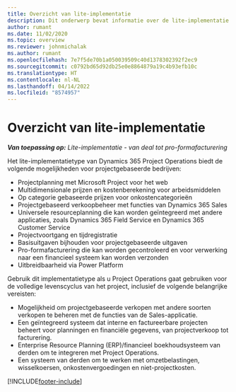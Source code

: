```yaml
---
title: Overzicht van lite-implementatie
description: Dit onderwerp bevat informatie over de lite-implementatie van Dynamics 365 Project Operations.
author: rumant
ms.date: 11/02/2020
ms.topic: overview
ms.reviewer: johnmichalak
ms.author: rumant
ms.openlocfilehash: 7e7f5de70b1a050039509c40d1378302392f2ec9
ms.sourcegitcommit: c0792bd65d92db25e0e8864879a19c4b93efb10c
ms.translationtype: HT
ms.contentlocale: nl-NL
ms.lasthandoff: 04/14/2022
ms.locfileid: "8574957"
---
```

# <a name="lite-deployment-overview"></a>Overzicht van lite-implementatie

_**Van toepassing op:** Lite-implementatie - van deal tot pro-formafacturering_

Het lite-implementatietype van Dynamics 365 Project Operations biedt de volgende mogelijkheden voor projectgebaseerde bedrijven:

- Projectplanning met Microsoft Project voor het web
- Multidimensionale prijzen en kostenberekening voor arbeidsmiddelen
- Op categorie gebaseerde prijzen voor onkostencategorieën
- Projectgebaseerd verkoopbeheer met functies van Dynamics 365 Sales
- Universele resourceplanning die kan worden geïntegreerd met andere applicaties, zoals Dynamics 365 Field Service en Dynamics 365 Customer Service
- Projectvoortgang en tijdregistratie
- Basisuitgaven bijhouden voor projectgebaseerde uitgaven
- Pro-formafacturering die kan worden gecontroleerd en voor verwerking naar een financieel systeem kan worden verzonden
- Uitbreidbaarheid via Power Platform

Gebruik dit implementatietype als u Project Operations gaat gebruiken voor de volledige levenscyclus van het project, inclusief de volgende belangrijke vereisten:

- Mogelijkheid om projectgebaseerde verkopen met andere soorten verkopen te beheren met de functies van de Sales-applicatie.
- Een geïntegreerd systeem dat interne en factureerbare projecten beheert voor planningen en financiële gegevens, van projectverkoop tot facturering.
- Enterprise Resource Planning (ERP)/financieel boekhoudsysteem van derden om te integreren met Project Operations.
- Een systeem van derden om te werken met omzetbelastingen, wisselkoersen, onkostenvergoedingen en niet-projectkosten.


[!INCLUDE[footer-include](../includes/footer-banner.md)]